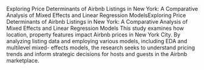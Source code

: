 Exploring Price Determinants of Airbnb Listings in New York: A Comparative Analysis of Mixed Effects and Linear Regression ModelsExploring Price Determinants of Airbnb Listings in New York: A Comparative Analysis of Mixed Effects and Linear Regression Models
This study examines how location, property features impact Airbnb prices in New York City. By analyzing listing data and employing various models, including EDA and multilevel mixed- effects models, the research seeks to understand pricing trends and inform strategic decisions for hosts and guests in the Airbnb marketplace.

